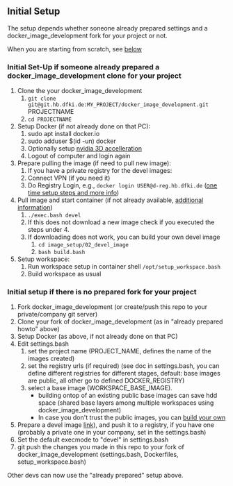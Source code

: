 ## Initial Setup
The setup depends whether soneone already prepared settings and a docker_image_development fork for your project or not.

When you are starting from scratch, see [below](#initial-setup-if-there-is-no-prepared-fork-for-your-project)

### Initial Set-Up if someone already prepared a docker_image_development clone for your project

1. Clone the your docker_image_development
   1. `git clone git@git.hb.dfki.de:MY_PROJECT/docker_image_development.git` PROJECTNAME
   2. `cd PROJECTNAME`
3. Setup Docker (if not already done on that PC):
   1. sudo apt install docker.io
   2. sudo adduser $(id -un) docker
   3. Optionally setup [nvidia 3D accelleration](010_Setup_Docker.md#nvidia-docker-optional)
   4. Logout of computer and login again   
4. Prepare pulling the image (if need to pull new image):
   1. If you have a private registry for the devel images:
     1. Connect VPN (if you need it)
     2. Do Registry Login, e.g., `docker login USER@d-reg.hb.dfki.de` ([one time setup steps and more info](010_Setup_Docker.md#using-a-registry))
5. Pull image and start container (if not already available, [additional information](042_Devel_Image.md#run-from-a-devel-image))
   1. `./exec.bash devel`
   2. If this does not download a new image check if you executed the steps under 4.
   3. If downloading does not work, you can build your own devel image
      1.  `cd image_setup/02_devel_image`
      2.  `bash build.bash`
6. Setup workspace:
   1. Run workspace setup in container shell `/opt/setup_workspace.bash`
   2. Build workspace as usual
  
### Initial setup if there is no prepared fork for your project

1. Fork docker_image_development (or create/push this repo to your private/company git server)
2. Clone your fork of docker_image_development (as in "already prepared howto" above)
3. Setup Docker (as above, if not already done on that PC)
4. Edit settings.bash
   1. set the project name (PROJECT_NAME, defines the name of the images created)
   2. set the registry urls (if required)  (see doc in settings.bash, you can define different registries for different stages, default: base images are public, all other go to defined DOCKER_REGISTRY)
   3. select a base image (WORKSPACE_BASE_IMAGE).
      * building ontop of an existing public base images can save hdd space (shared base layers among multiple workspaces using docker_image_development)
      * In case you don't trust the public images, you can [build your own](041_Base_Image.md)
6. Prepare a devel image [link](042_Devel_Image.md#create-a-devel-image)), and push it to a registry, if you have one (probably a private one in your company, set in the settings.bash)
7. Set the default execmode to "devel" in settings.bash
8. git push the changes you made in this repo to your fork of docker_image_development (settings.bash, Dockerfiles, setup_workspace.bash)

Other devs can now use the "already prepared" setup above. 

